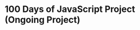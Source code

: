 # 100 Days of JavaScript Project (Ongoing Project)

<p align="center">
  <a href="https://developer.mozilla.org/en-US/docs/Web/JavaScript">
    <img src="![alt text](image.png)" alt="">
  </a>